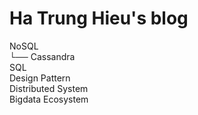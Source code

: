 # Ha Trung Hieu's blog

  NoSQL \
  └── Cassandra \
  SQL \
  Design Pattern \
  Distributed System \
  Bigdata Ecosystem
  
